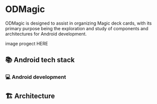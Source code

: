 # ODMagic
ODMagic is designed to assist in organizing Magic deck cards, with its primary purpose being the exploration and study of components and architectures for Android development.

image progect HERE 

## 📚 Android tech stack

### :computer: Android development

## :building_construction: Architecture
